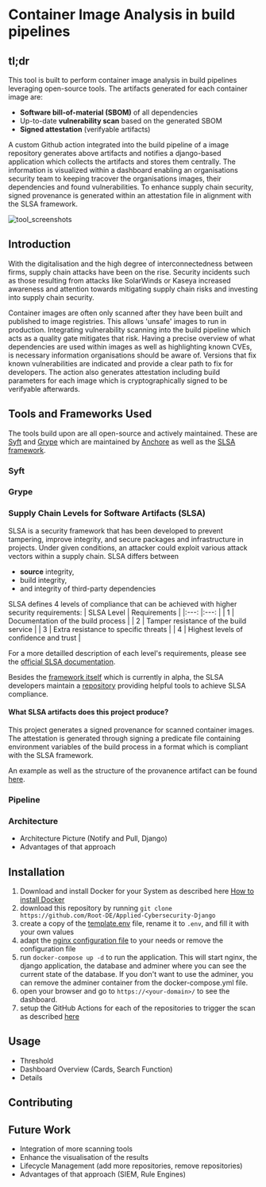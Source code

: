 # Container Image Analysis in build pipelines

## tl;dr
This tool is built to perform container image analysis in build pipelines leveraging open-source tools. The artifacts generated for each container image are:
- **Software bill-of-material (SBOM)** of all dependencies
- Up-to-date **vulnerability scan** based on the generated SBOM
- **Signed attestation** (verifyable artifacts)

A custom Github action integrated into the build pipeline of a image repository generates above artifacts and notifies a django-based application which collects the artifacts and stores them centrally. The information is visualized within a dashboard enabling an organisations security team to keeping tracover the organisations images, their dependencies and found vulnerabilities. To enhance supply chain security, signed provenance is generated within an attestation file in alignment with the SLSA framework.

![tool_screenshots](https://user-images.githubusercontent.com/39306294/182122299-370e2299-c9cb-47a2-af71-473150dc5923.jpg)

## Introduction
With the digitalisation and the high degree of interconnectedness between firms, supply chain attacks have been on the rise. Security incidents such as those resulting from attacks like SolarWinds or Kaseya increased awareness and attention towards mitigating supply chain risks and investing into supply chain security.

Container images are often only scanned after they have been built and published to image registries. This allows 'unsafe' images to run in production. Integrating vulnerability scanning into the build pipeline which acts as a quality gate mitigates that risk. Having a precise overview of what dependencies are used within images as well as highlighting known CVEs, is necessary information organisations should be aware of. Versions that fix known vulnerabilities are indicated and provide a clear path to fix for developers. 
The action also generates attestation including build parameters for each image which is cryptographically signed to be verifyable afterwards.

## Tools and Frameworks Used
The tools build upon are all open-source and actively maintained. These are [Syft](https://github.com/anchore/syft) and [Grype](https://github.com/anchore/grype) which are maintained by [Anchore](https://github.com/anchore) as well as the [SLSA framework](https://slsa.dev/).

### Syft

### Grype

### Supply Chain Levels for Software Artifacts (SLSA)
SLSA is a security framework that has been developed to prevent tampering, improve integrity, and secure packages and infrastructure in projects. Under given conditions, an attacker could exploit various attack vectors within a supply chain. SLSA differs between 
- **source** integrity,
- build integrity, 
- and integrity of third-party dependencies

SLSA defines 4 levels of compliance that can be achieved with higher security requirements:
|   SLSA Level	|   Requirements	|
|:---:	|:---:	|
|   1	|   Documentation of the build process	|
|   2	|   Tamper resistance of the build service	|
|   3	|   Extra resistance to specific threats	|
|   4	|   Highest levels of confidence and trust	|

For a more detailled description of each level's requirements, please see the [official SLSA documentation](https://slsa.dev/spec/v0.1/levels).


Besides the [framework itself](https://slsa.dev/spec/v0.1/index) which is currently in alpha, the SLSA developers maintain a [repository](https://github.com/slsa-framework/slsa-github-generator) providing helpful tools to achieve SLSA compliance.

#### What SLSA artifacts does this project produce?
This project generates a signed provenance for scanned container images. The attestation is generated through signing a predicate file containing environment variables of the build process in a format which is compliant with the SLSA framework.

An example as well as the structure of the provanence artifact can be found [here](https://slsa.dev/provenance/v0.2).


### Pipeline

### Architecture
- Architecture Picture (Notify and Pull, Django)
- Advantages of that approach


## Installation
1. Download and install Docker for your System as described here [How to install Docker](https://docs.docker.com/get-docker/)
2. download this repository by running `git clone https://github.com/Root-DE/Applied-Cybersecurity-Django`
2. create a copy of the [template.env](./template.env) file, rename it to `.env`, and fill it with your own values
3. adapt the [nginx configuration file](./nginx/conf.d/nginx_django.conf) to your needs or remove the configuration file
4. run `docker-compose up -d` to run the application. This will start nginx, the django application, the database and adminer where you can see the current state of the database. If you don't want to use the adminer, you can remove the adminer container from the docker-compose.yml file.
5. open your browser and go to `https://<your-domain>/` to see the dashboard.
6. setup the GitHub Actions for each of the repositories to trigger the scan as described [here](https://github.com/Root-DE/Scan-Action)

## Usage
- Threshold
- Dashboard Overview (Cards, Search Function)
- Details

## Contributing

## Future Work
- Integration of more scanning tools
- Enhance the visualisation of the results
- Lifecycle Management (add more repositories, remove repositories)
- Advantages of that approach (SIEM, Rule Engines)
